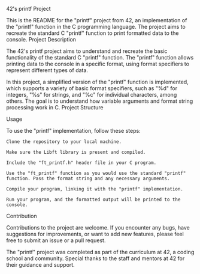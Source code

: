 42's printf Project

This is the README for the "printf" project from 42, an implementation of the "printf" function in the C programming language. The project aims to recreate the standard C "printf" function to print formatted data to the console.
Project Description

The 42's printf project aims to understand and recreate the basic functionality of the standard C "printf" function. The "printf" function allows printing data to the console in a specific format, using format specifiers to represent different types of data.

In this project, a simplified version of the "printf" function is implemented, which supports a variety of basic format specifiers, such as "%d" for integers, "%s" for strings, and "%c" for individual characters, among others. The goal is to understand how variable arguments and format string processing work in C.
Project Structure

Usage

To use the "printf" implementation, follow these steps:

    Clone the repository to your local machine.

    Make sure the Libft library is present and compiled.

    Include the "ft_printf.h" header file in your C program.

    Use the "ft_printf" function as you would use the standard "printf" function. Pass the format string and any necessary arguments.

    Compile your program, linking it with the "printf" implementation.

    Run your program, and the formatted output will be printed to the console.

Contribution

Contributions to the project are welcome. If you encounter any bugs, have suggestions for improvements, or want to add new features, please feel free to submit an issue or a pull request.

The "printf" project was completed as part of the curriculum at 42, a coding school and community. Special thanks to the staff and mentors at 42 for their guidance and support.

